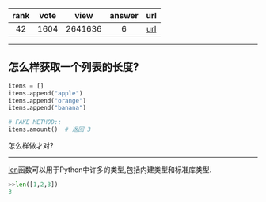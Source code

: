 
| rank | vote | view | answer | url |
|:-:|:-:|:-:|:-:|:-:|
|42|1604|2641636|6| [url](http://stackoverflow.com/questions/1712227/how-to-get-the-number-of-elements-in-a-list-in-python) |
***

## 怎么样获取一个列表的长度?

```python
items = []
items.append("apple")
items.append("orange")
items.append("banana")

# FAKE METHOD::
items.amount()  # 返回 3
```

怎么样做才对?

***

[len](https://docs.python.org/2/library/functions.html#len)函数可以用于Python中许多的类型,包括内建类型和标准库类型.

```python
>>len([1,2,3])
3
```